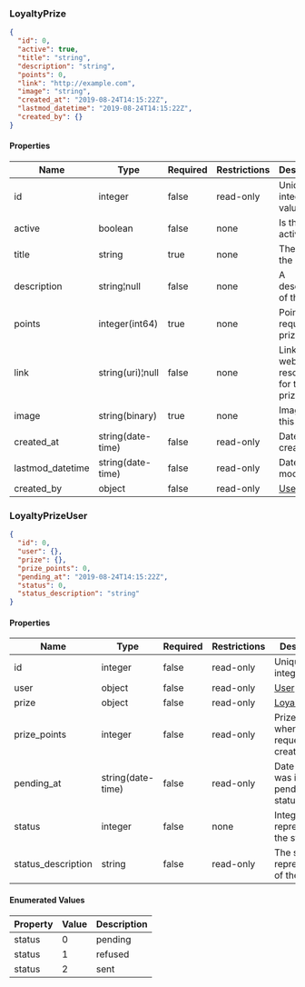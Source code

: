 <h3 id="tocS_LoyaltyPrize">LoyaltyPrize</h3>
<!-- backwards compatibility -->
<a id="schemaloyaltyprize"></a>
<a id="schema_LoyaltyPrize"></a>
<a id="tocSloyaltyprize"></a>
<a id="tocsloyaltyprize"></a>

```json
{
  "id": 0,
  "active": true,
  "title": "string",
  "description": "string",
  "points": 0,
  "link": "http://example.com",
  "image": "string",
  "created_at": "2019-08-24T14:15:22Z",
  "lastmod_datetime": "2019-08-24T14:15:22Z",
  "created_by": {}
}

```

#### Properties

|Name|Type|Required|Restrictions|Description|
|---|---|---|---|---|
|id|integer|false|read-only|Unique integer value|
|active|boolean|false|none|Is this prize active?|
|title|string|true|none|The title of the prize|
|description|string¦null|false|none|A description of the prize|
|points|integer(int64)|true|none|Points to request this prize|
|link|string(uri)¦null|false|none|Link to a web resource for this prize|
|image|string(binary)|true|none|Image of this prize|
|created_at|string(date-time)|false|read-only|Date of creation|
|lastmod_datetime|string(date-time)|false|read-only|Date of last modify|
|created_by|object|false|read-only|[User](#schemauser)|

<h3 id="tocS_LoyaltyPrizeUser">LoyaltyPrizeUser</h3>
<!-- backwards compatibility -->
<a id="schemaloyaltyprizeuser"></a>
<a id="schema_LoyaltyPrizeUser"></a>
<a id="tocSloyaltyprizeuser"></a>
<a id="tocsloyaltyprizeuser"></a>

```json
{
  "id": 0,
  "user": {},
  "prize": {},
  "prize_points": 0,
  "pending_at": "2019-08-24T14:15:22Z",
  "status": 0,
  "status_description": "string"
}
```

#### Properties

|Name|Type|Required|Restrictions|Description|
|---|---|---|---|---|
|id|integer|false|read-only|Unique integer value|
|user|object|false|read-only|[User](#schemauser)|
|prize|object|false|read-only|[LoyaltyPrize](#schemaloyaltyprize)|
|prize_points|integer|false|read-only|Prize points when the request was created|
|pending_at|string(date-time)|false|read-only|Date since it was in pending status|
|status|integer|false|none|Integer value representing the status|
|status_description|string|false|read-only|The string representation of the status|

#### Enumerated Values

|Property|Value|Description|
|---|---|---|
|status|0|pending|
|status|1|refused|
|status|2|sent|
